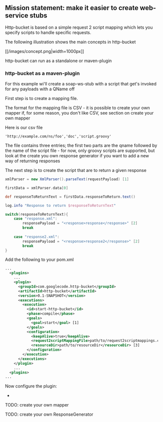 ## Mission statement: make it easier to create web-service stubs 

Http-bucket is based on a simple request 2 script mapping which lets you specify scripts to handle specific requests. 
 
The following illustration shows the main concepts in http-bucket

[[/images/concept.png|width=1000px]]

http-bucket can run as a standalone or maven-plugin

### http-bucket as a maven-plugin 

For this example wi'll create a soap-ws-stub with a script that get's invoked for any payloads with a QName off <doc xmlns:x="http://example.com/ns/foo"> 

First step is to create a mapping file. 

The format for the mapping file is CSV - it is possible to create your own mapper if, for some reason, you don't like CSV, see section on create your own mapper

Here is our csv file

```csv
'http://example.com/ns/foo','doc','script.groovy'
```

The file contains three entries; the first two parts are the qname followed by the name of the script file - for now, only groovy scripts are supported, but look at the create you own response generator if you want to add a new way of returning responses

The next step is to create the script that are to return a given response

```groovy
xmlParser = new XmlParser().parseText(requestPayload) [1]

firstData = xmlParser.data[0]	

def responseToReturnText = firstData.responseToReturn.text()

log.info "Response to return $responseToReturnText"

switch(responseToReturnText){
	case "response.xml": 
		responsePayload = "<response>response</response>" [2] 
		break
	
	case "response2.xml":
		responsePayload = "<response>response2</response>" [2]
		break
}
```

Add the following to your pom.xml

```xml
...
  <plugins>
    ...	
    <plugin>
      <groupId>com.googlecode.http-bucket</groupId>
      <artifactId>http-bucket</artifactId>
      <version>0.1-SNAPSHOT</version>
      <executions>
        <execution>
          <id>start-http-bucket</id>
          <phase>compile</phase>
          <goals>
            <goal>start</goal> [1]
          </goals>
          <configuration>
            <keepAlive>true</keepAlive>
            <request2scriptMappingFile>path/to/request2scriptmappings.csv</request2scriptMappingFile> [2]
            <resourceDir>path/to/resourceDir</resourceDir> [3]
          </configuration>
        </execution>
      </executions>
    </plugin>
    ...
  <plugins>
...	
```

Now configure the plugin:

* 



TODO: create your own mapper

TODO: create your own ResponseGenerator


